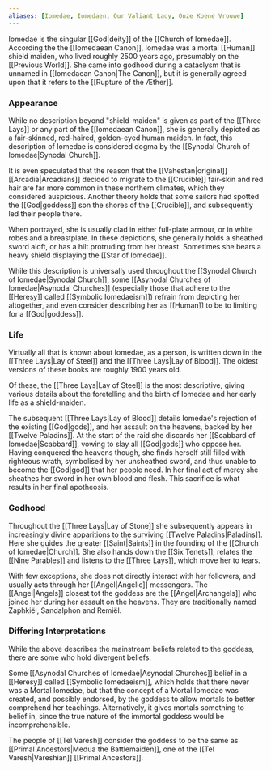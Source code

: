 ```yaml
---
aliases: [Iomedae, Iomedaen, Our Valiant Lady, Onze Koene Vrouwe]
---
```

Iomedae is the singular [[God|deity]] of the [[Church of Iomedae]]. According the the [[Iomedaean Canon]], Iomedae was a mortal [[Human]] shield maiden, who lived roughly 2500 years ago, presumably on the [[Previous World]]. She came into godhood during a cataclysm that is unnamed in [[Iomedaean Canon|The Canon]], but it is generally agreed upon that it refers to the [[Rupture of the Æther]].

### Appearance
While no description beyond "shield-maiden" is given as part of the [[Three Lays]] or any part of the [[Iomedaean Canon]], she is generally depicted as a fair-skinned, red-haired, golden-eyed human maiden. In fact, this description of Iomedae is considered dogma by the [[Synodal Church of Iomedae|Synodal Church]].  

It is even speculated that the reason that the [[Vahestan|original]] [[Arcadia|Arcadians]] decided to migrate to the [[Crucible]] fair-skin and red hair are far more common in these northern climates, which they considered auspicious. Another theory holds that some sailors had spotted the [[God|goddess]] son the shores of the [[Crucible]], and subsequently led their people there.

When portrayed, she is usually clad in either full-plate armour, or in white robes and a breastplate. In these depictions, she generally holds a sheathed sword aloft, or has a hilt protruding from her breast. Sometimes she bears a  heavy shield displaying the [[Star of Iomedae]]. 

While this description is universally used throughout the [[Synodal Church of Iomedae|Synodal Church]], some [[Asynodal Churches of Iomedae|Asynodal Churches]] (especially those that adhere to the [[Heresy]] called [[Symbolic Iomedaeism]]) refrain from depicting her altogether, and even consider describing her as [[Human]] to be to limiting for a [[God|goddess]].

### Life
Virtually all that is known about Iomedae, as a person, is written down in the [[Three Lays|Lay of Steel]] and the [[Three Lays|Lay of Blood]]. The oldest versions of these books are roughly 1900 years old. 

Of these, the [[Three Lays|Lay of Steel]] is the most descriptive, giving various details about the foretelling and the birth of Iomedae and her early life as a shield-maiden.

The subsequent [[Three Lays|Lay of Blood]] details Iomedae's rejection of the existing [[God|gods]], and her assault on the heavens, backed by her [[Twelve Paladins]]. At the start of the raid she discards her [[Scabbard of Iomedae|Scabbard]], vowing to slay all [[God|gods]] who oppose her. Having conquered the heavens though, she finds herself still filled with righteous wrath, symbolised by her unsheathed sword, and thus unable to become the [[God|god]] that her people need. In her final act of mercy she sheathes her sword in her own blood and flesh. This sacrifice is what results in her final apotheosis.

### Godhood
Throughout the [[Three Lays|Lay of Stone]] she subsequently appears in increasingly divine apparitions to the surviving [[Twelve Paladins|Paladins]]. Here she guides the greater [[Saint|Saints]] in the founding of the [[Church of Iomedae|Church]]. She also hands down the [[Six Tenets]], relates the [[Nine Parables]] and listens to the [[Three Lays]], which move her to tears. 

With few exceptions, she does not directly interact with her followers, and usually acts through her [[Angel|Angelic]] messengers. The [[Angel|Angels]] closest tot the goddess are the [[Angel|Archangels]] who joined her during her assault on the heavens. They are traditionally named Zaphkiël, Sandalphon and Remiël.

### Differing Interpretations
While the above describes the mainstream beliefs related to the goddess, there are some who hold divergent beliefs. 

Some [[Asynodal Churches of Iomedae|Asynodal Churches]] belief in a [[Heresy]] called [[Symbolic Iomedaeism]], which holds that there never was a Mortal Iomedae, but that the concept of a Mortal Iomedae was created, and possibly endorsed, by the goddess to allow mortals to better comprehend her teachings. Alternatively, it gives mortals something to belief in, since the true nature of the immortal goddess would be incomprehensible.

The people of [[Tel Varesh]] consider the goddess to be the same as [[Primal Ancestors|Medua the Battlemaiden]], one of the [[Tel Varesh|Vareshian]] [[Primal Ancestors]]. 
